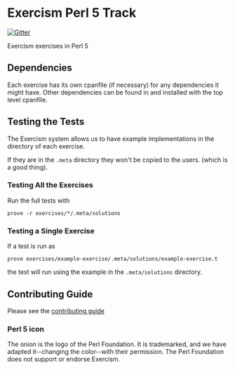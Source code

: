 # Exercism Perl 5 Track

[![Gitter](https://badges.gitter.im/exercism/xperl.svg)](https://gitter.im/exercism/perl?utm_source=badge&utm_medium=badge&utm_campaign=pr-badge)

Exercism exercises in Perl 5

## Dependencies

Each exercise has its own cpanfile (if necessary) for any dependencies it might have.
Other dependencies can be found in and installed with the top level cpanfile.

## Testing the Tests

The Exercism system allows us to have example implementations in the directory
of each exercise.

If they are in the `.meta` directory they won't be copied to the users. (which is a good thing).

### Testing All the Exercises

Run the full tests with

    prove -r exercises/*/.meta/solutions

### Testing a Single Exercise

If a test is run as

    prove exercises/example-exercise/.meta/solutions/example-exercise.t

the test will run using the example in the `.meta/solutions` directory.

## Contributing Guide

Please see the [contributing guide](https://github.com/exercism/docs/blob/master/contributing-to-language-tracks/README.md)

### Perl 5 icon

The onion is the logo of the Perl Foundation.
It is trademarked, and we have adapted it--changing the color--with their permission.
The Perl Foundation does not support or endorse Exercism.

